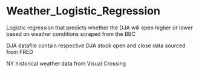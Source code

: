 # Weather_Logistic_Regression
Logistic regression that predicts whether the DJA will open higher or lower based on weather conditions scraped from the BBC

DJA datafile contain respective DJA stock open and close data sourced from FRED

NY historical weather data from Visual Crossing

